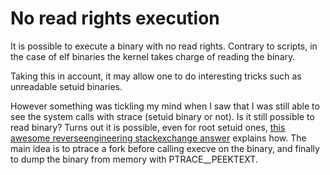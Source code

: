# No read rights execution

It is possible to execute a binary with no read rights. Contrary to scripts,
in the case of elf binaries the kernel takes charge of reading the binary.

Taking this in account, it may allow one to do interesting tricks such as
unreadable setuid binaries.

However something was tickling my mind when I saw that I was still able to
see the system calls with strace (setuid binary or not). Is it still possible
to read binary?
Turns out it is possible, even for root setuid ones, [this awesome reverseengineering stackexchange answer](http://reverseengineering.stackexchange.com/a/106)
explains how.
The main idea is to ptrace a fork before calling execve on the binary, and
finally to dump the binary from memory with PTRACE__PEEKTEXT.

